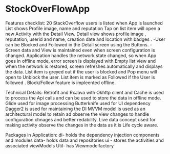 # StockOverFlowApp
Features checklist:
20 StackOverflow users is listed when App is launched
List shows Profile image, name and reputation
Tap on list item will open a new Activity with the Detail View.
Detail view shows profile image , reputation, userid and name, creation date and location with badges . 
  -User can be Blocked and Followed in the Detail screen using the Buttons. 
  -Screen data and View is maintained even when screen configuration is changed.
Application handles the network state changed, so when App goes in offline mode, error screen is displayed with Empty list view and when the network is restored, screen refreshes automatically and displays the data. 
List item is greyed out if the user is blocked and Pop menu will open to Unblock the user. 
List item is marked as Followed if the User is followed . 
Block/Follow feature is impleented offline.  

Technical Details: 
Retrofit and RxJava with Okhttp client and Cache is used to process the Api calls and can be used to store the data in offline mode. 
Glide used for image processing
Butterknife used for UI dependency
Dagger2 is used for maintaining the DI
MVVM model is used as an architectural model to retain ad observe the view changes to handle configuration chnages and better redability. 
Live data concept used for making activity observe the changes in the data as it is Life cycle aware. 

Packages in Application:
di- holds the dependency injection components and modules
data- holds data and repositories
ui -  stores the activities and associated viewModels
Util- has Viewmodelfactory





